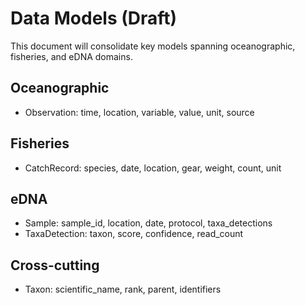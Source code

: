 # Data Models (Draft)

This document will consolidate key models spanning oceanographic, fisheries, and eDNA domains.

## Oceanographic
- Observation: time, location, variable, value, unit, source

## Fisheries
- CatchRecord: species, date, location, gear, weight, count, unit

## eDNA
- Sample: sample_id, location, date, protocol, taxa_detections
- TaxaDetection: taxon, score, confidence, read_count

## Cross-cutting
- Taxon: scientific_name, rank, parent, identifiers
